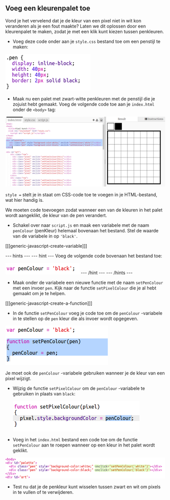 ## Voeg een kleurenpalet toe

Vond je het vervelend dat je de kleur van een pixel niet in wit kon veranderen als je een fout maakte? Laten we dit oplossen door een kleurenpalet te maken, zodat je met een klik kunt kiezen tussen penkleuren.

+ Voeg deze code onder aan je `style.css` bestand toe om een ​​penstijl te maken:

![screenshot](images/pixel-art-pen.png)

+ Maak nu een palet met zwart-witte penkleuren met de penstijl die je zojuist hebt gemaakt. Voeg de volgende code toe aan je `index.html` onder de `<body>` tag:

![screenshot](images/pixel-art-palette.png)

`style =` stelt je in staat om CSS-code toe te voegen in je HTML-bestand, wat hier handig is.

We moeten code toevoegen zodat wanneer een van de kleuren in het palet wordt aangeklikt, de kleur van de pen verandert.

+ Schakel over naar `script.js` en maak een variabele met de naam `penColour` (penKleur) helemaal bovenaan het bestand. Stel de waarde van de variabele in op `'black'`.

[[[generic-javascript-create-variable]]]

--- hints --- --- hint --- Voeg de volgende code bovenaan het bestand toe:

![screenshot](images/pixel-art-pencolour.png) --- /hint --- --- /hints ---

+ Maak onder de variabele een nieuwe functie met de naam `setPenColour` met een invoer `pen`. Kijk naar de functie `setPixelColour` die je al hebt gemaakt om je te helpen.

[[[generic-javascript-create-a-function]]]

+ In de functie `setPenColour` voeg je code toe om de `penColour` -variabele in te stellen op de `pen` kleur die als invoer wordt opgegeven.

![screenshot](images/pixel-art-set-pen.png)

Je moet ook de `penColour` -variabele gebruiken wanneer je de kleur van een pixel wijzigt.

+ Wijzig de functie `setPixelColour` om de `penColour` -variabele te gebruiken in plaats van `black`:
    
    ![screenshot](images/pixel-art-use-pen.png)

+ Voeg in het `index.html` bestand een code toe om de functie `setPenColour` aan te roepen wanneer op een kleur in het palet wordt geklikt.

![screenshot](images/pixel-art-palette-onclick.png)

+ Test nu dat je de penkleur kunt wisselen tussen zwart en wit om pixels in te vullen of te verwijderen.